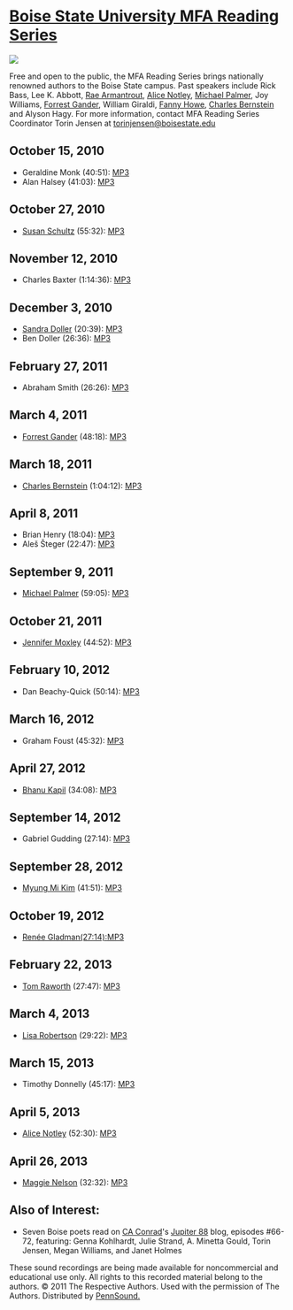[Boise State University MFA Reading Series](http://english.boisestate.edu/mfa/)
===============================================================================

![](http://media.sas.upenn.edu/pennsound/groups/Boise-State/BSU.jpg)

Free and open to the public, the MFA Reading Series brings
nationally renowned authors to the Boise State campus. Past speakers
include Rick Bass, Lee K. Abbott, [Rae Armantrout](Armantrout.php), [Alice Notley](Notley.php),
[Michael Palmer](Palmer.php), Joy Williams, [Forrest Gander](Gander.php), William Giraldi, [Fanny
Howe](Howe-Fanny.php), [Charles Bernstein](Bernstein.html) and Alyson Hagy. For more information, contact
MFA Reading Series Coordinator Torin Jensen at <torinjensen@boisestate.edu>

October 15, 2010
----------------

-   Geraldine Monk (40:51): [MP3](http://media.sas.upenn.edu/pennsound/groups/Boise-State/Monk-Geraldine_Complete-Reading_BSU-MFA-Series_Boise_10-15-10.mp3)
-   Alan Halsey (41:03): [MP3](http://media.sas.upenn.edu/pennsound/groups/Boise-State/Halsey-Alan_Complete-Reading_BUS-MFA_Boise_10-15-10.mp3)

October 27, 2010
----------------

-   [Susan Schultz](Schultz.php) (55:32): [MP3](http://media.sas.upenn.edu/pennsound/groups/Boise-State/Schultz-Susan_Complete-Recording_BSU-MFA-Series_Boise_10-27-10.mp3)

November 12, 2010
-----------------

-   Charles Baxter (1:14:36): [MP3](http://media.sas.upenn.edu/pennsound/groups/Boise-State/Baxter-Charles_Complete-Reading_BSU-MFA-Series_Boise_11-12-10.mp3)

December 3, 2010
----------------

-   [Sandra Doller](Doller.php) (20:39): [MP3](http://media.sas.upenn.edu/pennsound/groups/Boise-State/Doller-Sandra_Complete-Reading_BSU-MFA-Series_Boise_12-3-10.mp3)
-   Ben Doller (26:36): [MP3](http://media.sas.upenn.edu/pennsound/groups/Boise-State/Doller-Ben_Complete-Reading_BSU-MFA-Series_Boise_12-3-10.mp3)

February 27, 2011
-----------------

-   Abraham Smith (26:26): [MP3](http://media.sas.upenn.edu/pennsound/groups/Boise-State/Smith-Abraham_Complete-Reading_BSU-MFA-Series_Boise_2-27-11.mp3)

March 4, 2011
-------------

-   [Forrest Gander](Gander.php) (48:18): [MP3](http://media.sas.upenn.edu/pennsound/groups/Boise-State/Gander-Forrest_Complete-Reading_BSU-MFA-Series_Boise_3-4-11.mp3)

March 18, 2011
--------------

-   [Charles Bernstein](Bernstein.html) (1:04:12): [MP3](http://media.sas.upenn.edu/pennsound/authors/Bernstein/singles/Bernstein-Charles_Complete-Reading_BSU-MFA-Reading-Series_Boise_3-18-11.MP3)

April 8, 2011
-------------

-   Brian Henry (18:04): [MP3](http://media.sas.upenn.edu/pennsound/groups/Boise-State/Henry-Brian_Complete-Reading_BSU-MFA-Series_Boise_4-8-11.mp3)
-   Aleš Šteger (22:47): [MP3](http://media.sas.upenn.edu/pennsound/groups/Boise-State/Steger-Ales_Complete-Reading_BSU-MFA-Series_Boise_4-8-11.mp3)

September 9, 2011
-----------------

-   [Michael Palmer](Palmer.php) (59:05): [MP3](http://media.sas.upenn.edu/pennsound/groups/Boise-State/Palmer-Michael_Complete-Reading_BSU-MFA-Series_Boise_9-9-11.mp3)

October 21, 2011
----------------

-   [Jennifer Moxley](Moxley.php) (44:52): [MP3](http://media.sas.upenn.edu/pennsound/groups/Boise-State/Moxley-Jennifer_Complete-Reading_BSU-MFA-Series_Boise_10-21-11.mp3)


February 10, 2012
-----------------

-   Dan Beachy-Quick (50:14): [MP3](http://media.sas.upenn.edu/pennsound/authors/Beachy-Quick/2-10-12/Beachy-Quick-Dan_Complete-Reading_BSU-MFA-Reading-Series_Boise_2-10-12.mp3)


March 16, 2012
--------------

-   Graham Foust (45:32): [MP3](http://media.sas.upenn.edu/pennsound/groups/Boise-State/Foust-Graham_Complete-Reading_MFA-Reading-Series_Boise_3-16-12.mp3)


April 27, 2012
--------------

-   [Bhanu Kapil](Kapil.php) (34:08): [MP3](http://media.sas.upenn.edu/pennsound/groups/Boise-State/Kapil-Bhanu_Complete-Reading_MFA-Reading-Series_Boise_4-27-12.MP3)


September 14, 2012
------------------

-   Gabriel Gudding (27:14): [MP3](http://media.sas.upenn.edu/pennsound/groups/Boise-State/Gudding-Gabriel_Complete-Reading_MFA-Reading-Series_Boise_9-14-12.mp3)


September 28, 2012
------------------

-   [Myung Mi Kim](Kim.php) (41:51): [MP3](http://media.sas.upenn.edu/pennsound/groups/Boise-State/Kim-Myung-Mi_Complete-Reading_MFA-Reading-Series_Boise_9-28-12.MP3)


October 19, 2012
----------------

-   [Renée Gladman](Gladman.php)[(27:14):]()[MP3](http://media.sas.upenn.edu/pennsound/groups/Boise-State/Gladman-Renee_Complete-Reading_MFA-Reading-Series_Boise_10-19-12.MP3)


February 22, 2013
-----------------

-   [Tom Raworth](Raworth.html) (27:47): [MP3](http://media.sas.upenn.edu/pennsound/groups/Boise-State/Raworth-Tom_Complete-Reading_MFA-Reading-Series_Boise_2-22-13.mp3)


March 4, 2013
-------------

-   [Lisa Robertson](Robertson.php) (29:22): [MP3](http://media.sas.upenn.edu/pennsound/groups/Boise-State/Robertson-Lisa_Complete-Reading_MFA-Reading-Series_Boise_3-4-13.mp3)


March 15, 2013
--------------

-   Timothy Donnelly (45:17): [MP3](http://media.sas.upenn.edu/pennsound/groups/Boise-State/Donnelly-Timothy_Complete-Reading_MFA-Reading-Series_Boise_3-15-13.mp3)


April 5, 2013
-------------

-   [Alice Notley](Notley.php) (52:30): [MP3](http://media.sas.upenn.edu/pennsound/groups/Boise-State/Notley-Alice_Complete-Reading_MFA-Reading-Series_Boise_4-5-13.mp3)


April 26, 2013
--------------

-   [Maggie Nelson](Nelson.php) (32:32): [MP3](http://media.sas.upenn.edu/pennsound/groups/Boise-State/Nelson-Maggie_Complete-Reading_MFA-Reading-Series_Boise_4-26-13.mp3)

  

Also of Interest:
-----------------

-   Seven Boise poets read on [CA Conrad](CAConrad.php)'s [Jupiter 88](http://jupiter88poetry.blogspot.com/) blog, episodes \#66-72, featuring: Genna Kohlhardt, Julie Strand, A. Minetta Gould, Torin Jensen, Megan Williams, and Janet Holmes

  

These sound recordings are being made available for noncommercial and educational use only.
All rights to this recorded material belong to the authors. © 2011 The Respective Authors.
Used with the permission of The Authors. Distributed by [PennSound.](../index.html)
